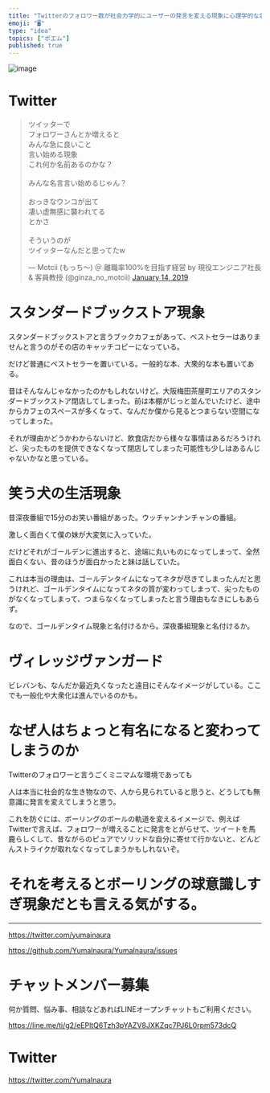 ```yaml
---
title: "Twitterのフォロワー数が社会力学的にユーザーの発言を変える現象に心理学的な名前はあるか？"
emoji: "🖥"
type: "idea"
topics: ["ポエム"]
published: true
---
```




![image](https://user-images.githubusercontent.com/13635059/51147359-59616d00-189d-11e9-90ec-4e9a80fffb7a.png)

# Twitter

<blockquote class="twitter-tweet" data-lang="en"><p lang="ja" dir="ltr">ツイッターで<br>フォロワーさんとか増えると<br>みんな急に良いこと<br>言い始める現象<br>これ何か名前あるのかな？<br><br>みんな名言言い始めるじゃん？<br><br>おっきなウンコが出て<br>凄い虚無感に襲われてる<br>とかさ<br><br>そういうのが<br>ツイッターなんだと思ってたw</p>&mdash; Motcii (もっち〜) ＠ 離職率100%を目指す経営 by 現役エンジニア社長 &amp; 客員教授 (@ginza_no_motcii) <a href="https://twitter.com/ginza_no_motcii/status/1084927810240532481?ref_src=twsrc%5Etfw">January 14, 2019</a></blockquote>


# スタンダードブックストア現象

スタンダードブックストアと言うブックカフェがあって、ベストセラーはありませんと言うのがその店のキャッチコピーになっている。

だけど普通にベストセラーを置いている。一般的な本、大衆的な本も置いてある。

昔はそんなんじゃなかったのかもしれないけど。大阪梅田茶屋町エリアのスタンダードブックストア閉店してしまった。前は本棚がじっと並んでいたけど、途中からカフェのスペースが多くなって、なんだか僕から見るとつまらない空間になってしまった。

それが理由かどうかわからないけど、飲食店だから様々な事情はあるだろうけれど、尖ったものを提供できなくなって閉店してしまった可能性も少しはあるんじゃないかなと思っている。

#	笑う犬の生活現象

昔深夜番組で15分のお笑い番組があった。ウッチャンナンチャンの番組。

激しく面白くて僕の妹が大変気に入っていた。

だけどそれがゴールデンに進出すると、途端に丸いものになってしまって、全然面白くない、昔のほうが面白かったと妹は話していた。

これは本当の理由は、ゴールデンタイムになってネタが尽きてしまったんだと思うけれど、ゴールデンタイムになってネタの質が変わってしまって、尖ったものがなくなってしまって、つまらなくなってしまったと言う理由もなきにしもあらず。

なので、ゴールデンタイム現象と名付けるから。深夜番組現象と名付けるか。

#	ヴィレッジヴァンガード

ビレバンも、なんだか最近丸くなったと遠目にそんなイメージがしている。ここでも一般化や大衆化は進んでいるのかも。

#	なぜ人はちょっと有名になると変わってしまうのか

Twitterのフォロワーと言うごくミニマムな環境であっても

人は本当に社会的な生き物なので、人から見られていると思うと、どうしても無意識に発言を変えてしまうと思う。

これを防ぐには、ボーリングのボールの軌道を変えるイメージで、例えばTwitterで言えば、フォロワーが増えることに発言をとがらせて、ツイートを馬鹿らしくして、昔ながらのピュアでソリッドな自分に寄せて行かないと、どんどんストライクが取れなくなってしまうかもしれないぞ。

# それを考えるとボーリングの球意識しすぎ現象だとも言える気がする。


---

https://twitter.com/yumainaura

https://github.com/YumaInaura/YumaInaura/issues









<!-- Update From Qiita API -->

# チャットメンバー募集


何か質問、悩み事、相談などあればLINEオープンチャットもご利用ください。

https://line.me/ti/g2/eEPltQ6Tzh3pYAZV8JXKZqc7PJ6L0rpm573dcQ





# Twitter


https://twitter.com/YumaInaura


<!-- Update From Qiita API -->


